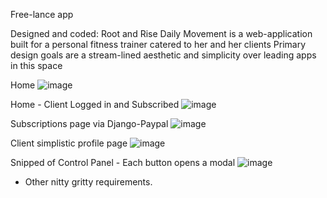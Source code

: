 Free-lance app 

Designed and coded:
Root and Rise Daily Movement is a web-application built for a personal fitness trainer catered to her and her clients
Primary design goals are a stream-lined aesthetic and simplicity over leading apps in this space

Home
![image](https://user-images.githubusercontent.com/92825395/220788564-038208ab-11af-4966-91ce-0ea93325ba5c.png)

Home - Client Logged in and Subscribed
![image](https://user-images.githubusercontent.com/92825395/220788796-f40cbf55-9d2c-40b3-83ab-efe26cee1913.png)

Subscriptions page via Django-Paypal
![image](https://user-images.githubusercontent.com/92825395/220788736-28b0f7de-75e7-4b66-b757-185569967d16.png)

Client simplistic profile page
![image](https://user-images.githubusercontent.com/92825395/220789218-37e19c0c-f88e-4836-8147-69b6ff8dac70.png)

Snipped of Control Panel - Each button opens a modal
![image](https://user-images.githubusercontent.com/92825395/220788922-f0aa9373-d3e1-4e3b-84c7-45eaec8b14de.png)

+ Other nitty gritty requirements. 

